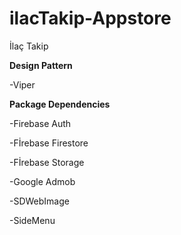 # ilacTakip-Appstore
İlaç Takip

****Design Pattern****

-Viper


****Package Dependencies****

-Firebase Auth

-Fİrebase Firestore

-Fİrebase Storage

-Google Admob

-SDWebImage

-SideMenu



